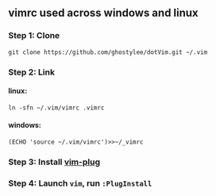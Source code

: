 ## vimrc used across windows and linux
### Step 1: Clone
```
git clone https://github.com/ghostylee/dotVim.git ~/.vim
```

### Step 2: Link
#### linux:
```
ln -sfn ~/.vim/vimrc .vimrc
```
#### windows:
```
(ECHO 'source ~/.vim/vimrc')>>~/_vimrc
```
### Step 3: Install [vim-plug](https://github.com/junegunn/vim-plug) 
### Step 4: Launch `vim`, run `:PlugInstall`
